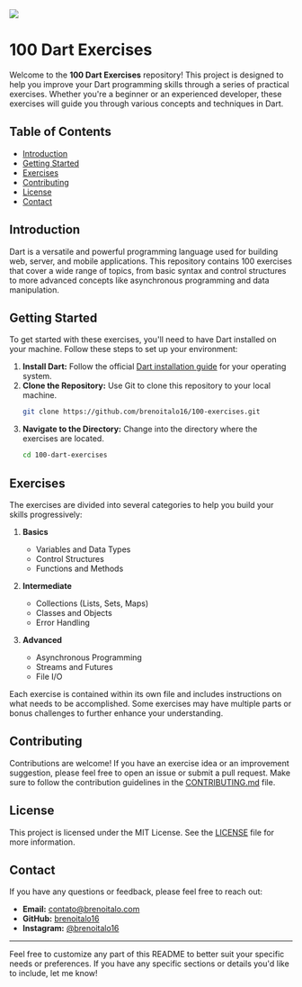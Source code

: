 <img src="https://raw.githubusercontent.com/BrenoItalo16/100-exercises/main/assets/images/100_exercises_github_cover.png"/>
<br>

# 100 Dart Exercises

Welcome to the **100 Dart Exercises** repository! This project is designed to help you improve your Dart programming skills through a series of practical exercises. Whether you're a beginner or an experienced developer, these exercises will guide you through various concepts and techniques in Dart.

## Table of Contents

- [Introduction](#introduction)
- [Getting Started](#getting-started)
- [Exercises](#exercises)
- [Contributing](#contributing)
- [License](#license)
- [Contact](#contact)

## Introduction

Dart is a versatile and powerful programming language used for building web, server, and mobile applications. This repository contains 100 exercises that cover a wide range of topics, from basic syntax and control structures to more advanced concepts like asynchronous programming and data manipulation.

## Getting Started

To get started with these exercises, you'll need to have Dart installed on your machine. Follow these steps to set up your environment:

1. **Install Dart:** Follow the official [Dart installation guide](https://dart.dev/get-dart) for your operating system.
2. **Clone the Repository:** Use Git to clone this repository to your local machine.
   ```bash
   git clone https://github.com/brenoitalo16/100-exercises.git
   ```
3. **Navigate to the Directory:** Change into the directory where the exercises are located.
   ```bash
   cd 100-dart-exercises
   ```

## Exercises

The exercises are divided into several categories to help you build your skills progressively:

1. **Basics**
   - Variables and Data Types
   - Control Structures
   - Functions and Methods

2. **Intermediate**
   - Collections (Lists, Sets, Maps)
   - Classes and Objects
   - Error Handling

3. **Advanced**
   - Asynchronous Programming
   - Streams and Futures
   - File I/O

Each exercise is contained within its own file and includes instructions on what needs to be accomplished. Some exercises may have multiple parts or bonus challenges to further enhance your understanding.

## Contributing

Contributions are welcome! If you have an exercise idea or an improvement suggestion, please feel free to open an issue or submit a pull request. Make sure to follow the contribution guidelines in the [CONTRIBUTING.md](CONTRIBUTING.md) file.

## License

This project is licensed under the MIT License. See the [LICENSE](LICENSE) file for more information.

## Contact

If you have any questions or feedback, please feel free to reach out:

- **Email:** contato@brenoitalo.com
- **GitHub:** [brenoitalo16](https://github.com/brenoitalo16)
- **Instagram:** [@brenoitalo16](https://instagram.com/brenoitalo16)

---

Feel free to customize any part of this README to better suit your specific needs or preferences. If you have any specific sections or details you'd like to include, let me know!
